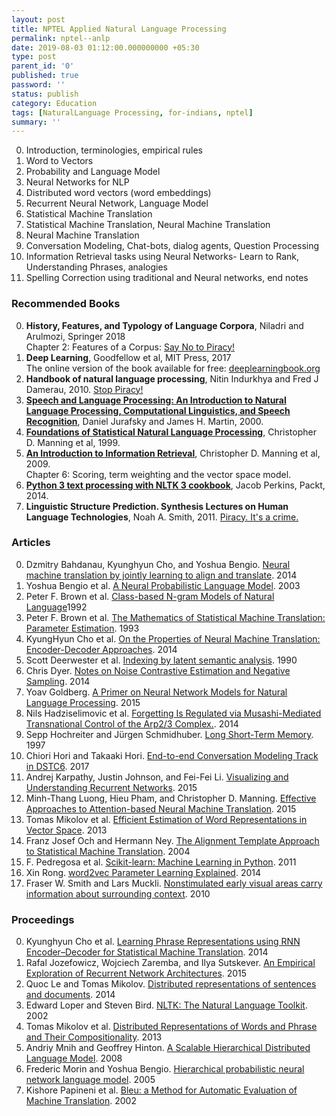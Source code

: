 ```yaml
---
layout: post
title: NPTEL Applied Natural Language Processing
permalink: nptel--anlp
date: 2019-08-03 01:12:00.000000000 +05:30
type: post
parent_id: '0'
published: true
password: ''
status: publish
category: Education
tags: [NaturalLanguage Processing, for-indians, nptel]
summary: ''
---
```


0. Introduction, terminologies, empirical rules
0. Word to Vectors
0. Probability and Language Model
0. Neural Networks for NLP
0. Distributed word vectors (word embeddings) 
0. Recurrent Neural Network, Language Model
0. Statistical Machine Translation
0. Statistical Machine Translation, Neural Machine Translation
0. Neural Machine Translation
0. Conversation Modeling, Chat-bots, dialog agents, Question Processing
0. Information Retrieval tasks using Neural Networks- Learn to Rank, Understanding Phrases, analogies
0. Spelling Correction using traditional and Neural networks, end notes



### Recommended Books
0. **History, Features, and Typology of Language Corpora**, Niladri and Arulmozi, Springer 2018 <br/>
   Chapter 2: Features of a Corpus: <a href="https://b-ok.cc/book/3495162/1eb891" rel="nofollow">Say No to Piracy!</a>
0. **Deep Learning**, Goodfellow et al, MIT Press, 2017 <br/>
   The online version of the book available for free: [deeplearningbook.org](https://www.deeplearningbook.org/)
0. **Handbook of natural language processing**, Nitin Indurkhya and Fred J Damerau, 2010.
    <a href="https://b-ok.cc/book/1123519/48846e" rel="nofollow">Stop Piracy!</a>
0. [**Speech and Language Processing: An Introduction to Natural Language Processing, Computational Linguistics, and Speech Recognition**](https://web.stanford.edu/~jurafsky/slp3/ed3book.pdf), Daniel Jurafsky and James H. Martin, 2000.
0. [**Foundations of Statistical Natural Language Processing**](https://www.cs.vassar.edu/~cs366/docs/Manning_Schuetze_StatisticalNLP.pdf), Christopher D. Manning et al, 1999.
0. [**An Introduction to Information Retrieval**](https://nlp.stanford.edu/IR-book/pdf/irbookonlinereading.pdf#page=146), Christopher D. Manning et al, 2009. <br />
  Chapter 6: Scoring, term weighting and the vector space model.
0. [**Python 3 text processing with NLTK 3 cookbook**](https://ucilnica.fri.uni-lj.si/pluginfile.php/46018/mod_resource/content/1/Python%203%20Text%20Processing%20with%20NLTK%203%20Cookbook.pdf), Jacob Perkins,  Packt, 2014.
0. **Linguistic Structure Prediction. Synthesis Lectures on Human Language Technologies**, Noah A. Smith, 2011.
    <a href="https://b-ok.cc/book/1208763/c3ef65" rel="nofollow">Piracy. It's a crime.</a>



### Articles
0. Dzmitry Bahdanau, Kyunghyun Cho, and Yoshua Bengio. [Neural machine translation by jointly learning to align and translate](https://arxiv.org/pdf/1409.0473.pdf). 2014
0. Yoshua Bengio et al. [A Neural Probabilistic Language Model](http://www.jmlr.org/papers/volume3/bengio03a/bengio03a.pdf). 2003
0. Peter F. Brown et al. [Class-based N-gram Models of Natural Language](https://www.aclweb.org/anthology/J92-4003)1992
0. Peter F. Brown et al. [The Mathematics of Statistical Machine Translation: Parameter Estimation](https://www.aclweb.org/anthology/J93-2003). 1993
0. KyungHyun Cho et al. [On the Properties of Neural Machine Translation: Encoder-Decoder Approaches](https://www.aclweb.org/anthology/W14-4012). 2014
0. Scott Deerwester et al. [Indexing by latent semantic analysis](http://lsa.colorado.edu/papers/JASIS.lsi.90.pdf). 1990
0. Chris Dyer. [Notes on Noise Contrastive Estimation and Negative Sampling](https://arxiv.org/pdf/1410.8251.pdf). 2014
0. Yoav Goldberg. [A Primer on Neural Network Models for Natural Language Processing](https://arxiv.org/pdf/1510.00726.pdf). 2015
0. Nils Hadziselimovic et al. [Forgetting Is Regulated via Musashi-Mediated Transnational Control of the Arp2/3 Complex.](http://www.brainscience.ch/unibas-dcn-sp_files/1-s2.0-S0092867414001482-main.pdf). 2014
0. Sepp Hochreiter and Jürgen Schmidhuber. [Long Short-Term Memory](https://www.bioinf.jku.at/publications/older/2604.pdf). 1997
0. Chiori Hori and Takaaki Hori. [End-to-end Conversation Modeling Track in DSTC6](https://arxiv.org/pdf/1706.07440.pdf). 2017
0. Andrej Karpathy, Justin Johnson, and Fei-Fei Li. [Visualizing and Understanding Recurrent Networks](http://vision.stanford.edu/pdf/KarpathyICLR2016.pdf). 2015
0. Minh-Thang Luong, Hieu Pham, and Christopher D. Manning. [Effective Approaches to Attention-based Neural Machine Translation](https://arxiv.org/pdf/1508.04025.pdf). 2015
0. Tomas Mikolov et al. [Efficient Estimation of Word Representations in Vector Space](https://arxiv.org/pdf/1301.3781.pdf). 2013
0. Franz Josef Och and Hermann Ney. [The Alignment Template Approach to Statistical Machine Translation](https://www.mitpressjournals.org/doi/pdf/10.1162/0891201042544884). 2004
0. F. Pedregosa et al. [Scikit-learn: Machine Learning in Python](http://www.jmlr.org/papers/volume12/pedregosa11a/pedregosa11a.pdf). 2011
0. Xin Rong. [word2vec Parameter Learning Explained](https://arxiv.org/pdf/1411.2738.pdf). 2014
0. Fraser W. Smith and Lars Muckli. [Nonstimulated early visual areas carry information about surrounding context](https://europepmc.org/backend/ptpmcrender.fcgi?accid=PMC2993348&blobtype=pdf). 2010

### Proceedings
0. Kyunghyun Cho et al. [Learning Phrase Representations using RNN Encoder–Decoder for Statistical Machine Translation](https://arxiv.org/pdf/1406.1078.pdf). 2014
0. Rafal Jozefowicz, Wojciech Zaremba, and Ilya Sutskever. [An Empirical Exploration of Recurrent Network Architectures](http://proceedings.mlr.press/v37/jozefowicz15.pdf). 2015
0. Quoc Le and Tomas Mikolov. [Distributed representations of sentences and documents](https://cs.stanford.edu/~quocle/paragraph_vector.pdf). 2014 
0. Edward Loper and Steven Bird. [NLTK: The Natural Language Toolkit](https://aclweb.org/anthology/P04-3031). 2002
0. Tomas Mikolov et al. [Distributed Representations of Words and Phrase and Their Compositionality](https://papers.nips.cc/paper/5021-distributed-representations-of-words-and-phrases-and-their-compositionality.pdf). 2013
0. Andriy Mnih and Geoffrey Hinton. [A Scalable Hierarchical Distributed Language Model](https://www.cs.toronto.edu/~amnih/papers/hlbl_final.pdf). 2008
0. Frederic Morin and Yoshua Bengio. [Hierarchical probabilistic neural network language model](https://www.iro.umontreal.ca/~lisa/pointeurs/hierarchical-nnlm-aistats05.pdf). 2005
0. Kishore Papineni et al. [Bleu: a Method for Automatic Evaluation of Machine Translation](https://www.aclweb.org/anthology/P02-1040). 2002
